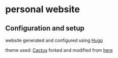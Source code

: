 # personal website

## Configuration and setup
website generated and configured using [Hugo](https://gohugo.io/)

theme used: [Cactus](https://github.com/hristotanev/hugo-theme-cactus) forked and modified from [here](https://github.com/monkeyWzr/hugo-theme-cactus)
